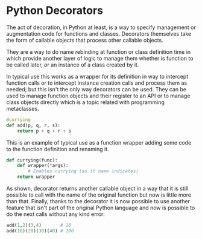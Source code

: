 # Python Decorators

The act of decoration, in Python at least, is a way to specify management or augmentation code for functions and classes.
Decorators themselves take the form of callable objects that process other callable objects.

They are a way to do name rebinding at function or class definition time in which provide another layer of logic to manage
them whether is function to be called later, or an instance of a class created by it.

In typical use this works as a wrapper for its definition in way to intercept function calls or to intercept instance
creation calls and process them as needed; but this isn't the only way decorators can be used. They can be used to manage
function objects and their register to an API or to manage class objects directly which is a topic related with programming
metaclasses.

~~~py
@currying
def add(p, q, r, s):
    return p + q + r + s
~~~

This is an example of typical use as a function wrapper adding some code to the function definition and renaming it.

~~~py
def currying(func):
    def wrapper(*args):
        # Enables currying (as it name indicates)
    return wrapper
~~~

As shown, decorator returns another callable object in a way that it is still possible to call with the name of the original
function but now is little more than that. Finally, thanks to the decorator it is now possible to use another feature that
isn't part of the original Python language and now is possible to do the next calls without any kind error:

~~~py
add(1,2)(3,4)       # 10
add(10)(20)(30)(40) # 100
~~~

